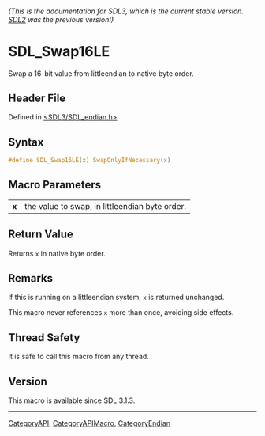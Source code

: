 ###### (This is the documentation for SDL3, which is the current stable version. [SDL2](https://wiki.libsdl.org/SDL2/) was the previous version!)
# SDL_Swap16LE

Swap a 16-bit value from littleendian to native byte order.

## Header File

Defined in [<SDL3/SDL_endian.h>](https://github.com/libsdl-org/SDL/blob/main/include/SDL3/SDL_endian.h)

## Syntax

```c
#define SDL_Swap16LE(x) SwapOnlyIfNecessary(x)
```

## Macro Parameters

|       |                                                |
| ----- | ---------------------------------------------- |
| **x** | the value to swap, in littleendian byte order. |

## Return Value

Returns `x` in native byte order.

## Remarks

If this is running on a littleendian system, `x` is returned unchanged.

This macro never references `x` more than once, avoiding side effects.

## Thread Safety

It is safe to call this macro from any thread.

## Version

This macro is available since SDL 3.1.3.

----
[CategoryAPI](CategoryAPI), [CategoryAPIMacro](CategoryAPIMacro), [CategoryEndian](CategoryEndian)

